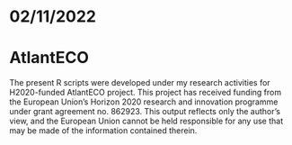 # 02/11/2022
# AtlantECO
The present R scripts were developed under my research activities for H2020-funded AtlantECO project. This project has received funding from the European Union’s Horizon 2020 research and innovation programme under grant agreement no. 862923. This output reflects only the author’s view, and the European Union cannot be held responsible for any use that may be made of the information contained therein.
